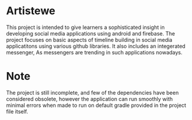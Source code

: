 # Artistewe

This project is intended to give learners a sophisticated insight in developing social media applications using android and firebase.
The project focuses on basic aspects of timeline building in social media applicatitons using various github libraries.
It also includes an integerated messenger, As messengers are trending in such applications nowadays.

# Note

The project is still incomplete, and few of the dependencies have been considered obsolete, 
however the application can run smoothly with minimal errors when made to run on default gradle provided in the project file itself.

